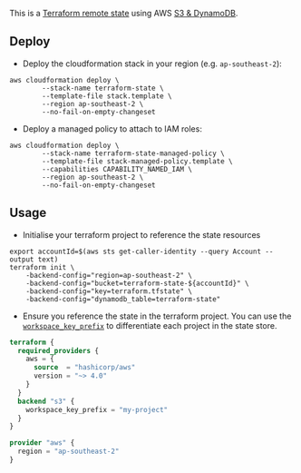 This is a [Terraform remote state](https://www.terraform.io/docs/language/settings/backends/index.html) using AWS [S3 & DynamoDB](https://www.terraform.io/docs/language/settings/backends/s3.html).

## Deploy

- Deploy the cloudformation stack in your region (e.g. `ap-southeast-2`):

```shell
aws cloudformation deploy \
		--stack-name terraform-state \
		--template-file stack.template \
		--region ap-southeast-2 \
		--no-fail-on-empty-changeset
```

- Deploy a managed policy to attach to IAM roles:

```shell
aws cloudformation deploy \
		--stack-name terraform-state-managed-policy \
		--template-file stack-managed-policy.template \
		--capabilities CAPABILITY_NAMED_IAM \
		--region ap-southeast-2 \
		--no-fail-on-empty-changeset
```

## Usage

- Initialise your terraform project to reference the state resources

```shell
export accountId=$(aws sts get-caller-identity --query Account --output text)
terraform init \
    -backend-config="region=ap-southeast-2" \
    -backend-config="bucket=terraform-state-${accountId}" \
    -backend-config="key=terraform.tfstate" \
    -backend-config="dynamodb_table=terraform-state"
```

- Ensure you reference the state in the terraform project. You can use the [`workspace_key_prefix`](https://www.terraform.io/language/settings/backends/s3#workspace_key_prefix) to differentiate each project in the state store.

```terraform
terraform {
  required_providers {
    aws = {
      source  = "hashicorp/aws"
      version = "~> 4.0"
    }
  }
  backend "s3" {
    workspace_key_prefix = "my-project"
  }
}

provider "aws" {
  region = "ap-southeast-2"
}
```
